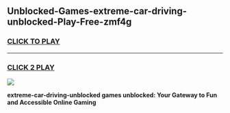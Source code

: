 
## Unblocked-Games-extreme-car-driving-unblocked-Play-Free-zmf4g
<h3>
<a href="https://premium76.site?title=extreme-car-driving-unblocked&ref=23A">CLICK TO PLAY</a></h3>
<hr>

<h3>
<a href="https://premium76.site?title=extreme-car-driving-unblocked&ref=23A">CLICK 2 PLAY</a>
  
</h3>

<a href="https://premium76.site?title=extreme-car-driving-unblocked&ref=23A"><img src="https://clearcache.store/games.png"></a>


**extreme-car-driving-unblocked games unblocked: Your Gateway to Fun and Accessible Online Gaming**
